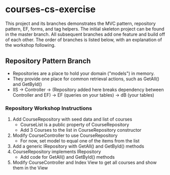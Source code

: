 # courses-cs-exercise

This project and its branches demonstrates the MVC pattern, repository pattern, EF, forms, and tag helpers.  The initial skeleton project can be found in the master branch.  All subsequent branches add one feature and build off of each other.  The order of branches is listed below, with an explanation of the workshop following.

## Repository Pattern Branch

* Repositories are a place to hold your domain ("models") in memory.  
* They provide one place for common retrieval actions, such as GetAll() and GetById()
* IIS -> Controller -> (Repository added here breaks dependency between Controller and EF) -> EF (queries on your tables) -> dB (your tables)

### Repository Workshop Instructions
 1. Add CourseRepository with seed data and list of courses
     * CourseList is a public property of CourseRepository
     * Add 3 Courses to the list in CourseRepository constructor
 2. Modify CourseController to use CourseRepository
     * For now, set model to equal one of the items from the list
 3. Add a generic IRepository with GetAll() and GetById() methods
 4. CourseRepository implements IRepository
     * Add code for GetAll() and GetById() methods
 5. Modify CourseController and Index View to get all courses and show them in the View
